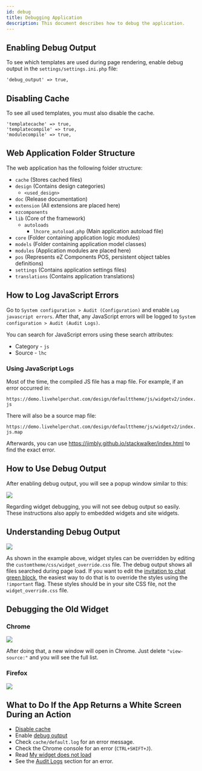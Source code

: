 ```yaml
---
id: debug
title: Debugging Application
description: This document describes how to debug the application.
---
```


## Enabling Debug Output

To see which templates are used during page rendering, enable debug output in the `settings/settings.ini.php` file:

```
'debug_output' => true,
```

## Disabling Cache

To see all used templates, you must also disable the cache.

```
'templatecache' => true,
'templatecompile' => true,
'modulecompile' => true,
```

## Web Application Folder Structure

The web application has the following folder structure:

*   `cache` (Stores cached files)
*   `design` (Contains design categories)
    *   `<used_design>`
*   `doc` (Release documentation)
*   `extension` (All extensions are placed here)
*   `ezcomponents`
*   `lib` (Core of the framework)
    *   `autoloads`
        *   `lhcore_autoload.php` (Main application autoload file)
*   `core` (Folder containing application logic modules)
*   `models` (Folder containing application model classes)
*   `modules` (Application modules are placed here)
*   `pos` (Represents eZ Components POS, persistent object tables definitions)
*   `settings` (Contains application settings files)
*   `translations` (Contains application translations)

## How to Log JavaScript Errors

Go to `System configuration > Audit (Configuration)` and enable `Log javascript errors`.  After that, any JavaScript errors will be logged to `System configuration > Audit (Audit Logs)`.

You can search for JavaScript errors using these search attributes:

*   Category - `js`
*   Source - `lhc`

### Using JavaScript Logs

Most of the time, the compiled JS file has a map file. For example, if an error occurred in:

`https://demo.livehelperchat.com/design/defaulttheme/js/widgetv2/index.js`

There will also be a source map file:

`https://demo.livehelperchat.com/design/defaulttheme/js/widgetv2/index.js.map`

Afterwards, you can use https://jimbly.github.io/stackwalker/index.html to find the exact error.

## How to Use Debug Output

After enabling debug output, you will see a popup window similar to this:

![](https://livehelperchat.com/var/media/images/used-templates.png)

Regarding widget debugging, you will not see debug output so easily. These instructions also apply to embedded widgets and site widgets.

## Understanding Debug Output

![](https://livehelperchat.com/var/media/images/css-override.png)

As shown in the example above, widget styles can be overridden by editing the `customtheme/css/widget_override.css` file. The debug output shows all files searched during page load. If you want to edit the [invitation to chat green block](https://livehelperchat.com/need-help-tool-tip-configuration-280a.html), the easiest way to do that is to override the styles using the `!important` flag. These styles should be in your site CSS file, not the `widget_override.css` file.

## Debugging the Old Widget

### Chrome

![](https://livehelperchat.com/var/media/images/debug-widget.png)

After doing that, a new window will open in Chrome. Just delete `"view-source:"` and you will see the full list.

### Firefox

![](https://livehelperchat.com/var/media/images/ff.png)

## What to Do If the App Returns a White Screen During an Action

*   [Disable cache](#disabling-cache)
*   Enable [debug output](#enabling-debug-output)
*   Check `cache/default.log` for an error message.
*   Check the Chrome console for an error (`CTRL+SHIFT+J`).
*   Read [My widget does not load](install.md#my-widget-does-not-load)
*   See the [Audit Logs](audit/audit.md) section for an error.
